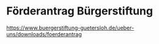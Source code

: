 # Förderantrag Bürgerstiftung

https://www.buergerstiftung-guetersloh.de/ueber-uns/downloads/foerderantrag